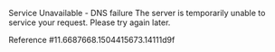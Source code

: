 Service Unavailable - DNS failure The server is temporarily unable to service your request. Please try again later.

Reference #11.6687668.1504415673.14111d9f